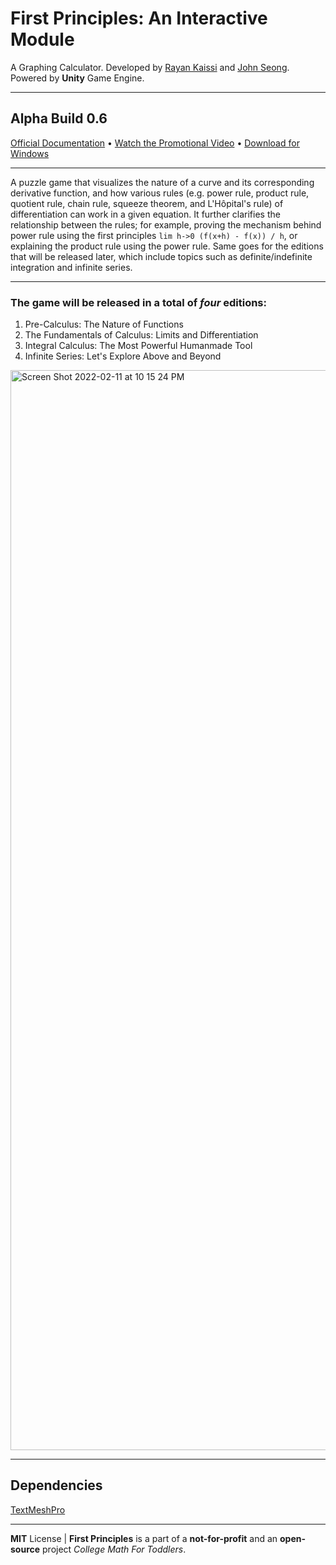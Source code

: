 # First Principles: An Interactive Module
A Graphing Calculator. Developed by [Rayan Kaissi](https://github.com/GameGenesis) and [John Seong](https://github.com/wonmor). Powered by **Unity** Game Engine.

---

## Alpha Build 0.6

[Official Documentation](https://github.com/GameGenesis/First-Principles/wiki/First-Principles-Official-Documentation) • [Watch the Promotional Video](https://www.youtube.com/watch?v=yKqpSoZj574) • [Download for Windows](https://github.com/GameGenesis/First-Principles/raw/main/WindowsPrototypeV1/First%20Principles.exe)

---

A puzzle game that visualizes the nature of a curve and its corresponding derivative function, and how various rules (e.g. power rule, product rule, quotient rule, chain rule, squeeze theorem, and L'Hôpital's rule) of differentiation can work in a given equation. It further clarifies the relationship between the rules; for example, proving the mechanism behind power rule using the first principles ```lim h->0 (f(x+h) - f(x)) / h```, or explaining the product rule using the power rule. Same goes for the editions that will be released later, which include topics such as definite/indefinite integration and infinite series.

---

### The game will be released in a total of *four* editions:
1. Pre-Calculus: The Nature of Functions
2. The Fundamentals of Calculus: Limits and Differentiation
3. Integral Calculus: The Most Powerful Humanmade Tool
4. Infinite Series: Let's Explore Above and Beyond

<img width="1728" alt="Screen Shot 2022-02-11 at 10 15 24 PM" src="https://user-images.githubusercontent.com/35755386/153695203-d09858ab-5535-4946-af75-9a15042ca92e.png">

---

## Dependencies
[TextMeshPro](https://docs.unity3d.com/Manual/com.unity.textmeshpro.html)

---

**MIT** License | **First Principles** is a part of a **not-for-profit** and an **open-source** project *College Math For Toddlers*.
